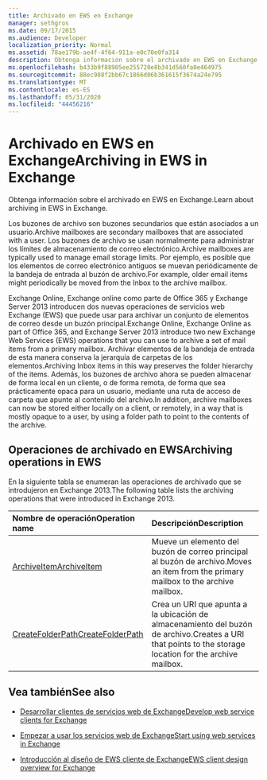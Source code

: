 ```yaml
---
title: Archivado en EWS en Exchange
manager: sethgros
ms.date: 09/17/2015
ms.audience: Developer
localization_priority: Normal
ms.assetid: 78ae179b-ae4f-4f64-911a-e0c70e0fa314
description: Obtenga información sobre el archivado en EWS en Exchange.
ms.openlocfilehash: b433b9f88905ee255720e8b341d560fa0e464975
ms.sourcegitcommit: 88ec988f2bb67c1866d06b361615f3674a24e795
ms.translationtype: MT
ms.contentlocale: es-ES
ms.lasthandoff: 05/31/2020
ms.locfileid: "44456216"
---
```

# <a name="archiving-in-ews-in-exchange"></a><span data-ttu-id="1be65-103">Archivado en EWS en Exchange</span><span class="sxs-lookup"><span data-stu-id="1be65-103">Archiving in EWS in Exchange</span></span>

<span data-ttu-id="1be65-104">Obtenga información sobre el archivado en EWS en Exchange.</span><span class="sxs-lookup"><span data-stu-id="1be65-104">Learn about archiving in EWS in Exchange.</span></span>
  
<span data-ttu-id="1be65-105">Los buzones de archivo son buzones secundarios que están asociados a un usuario.</span><span class="sxs-lookup"><span data-stu-id="1be65-105">Archive mailboxes are secondary mailboxes that are associated with a user.</span></span> <span data-ttu-id="1be65-106">Los buzones de archivo se usan normalmente para administrar los límites de almacenamiento de correo electrónico.</span><span class="sxs-lookup"><span data-stu-id="1be65-106">Archive mailboxes are typically used to manage email storage limits.</span></span> <span data-ttu-id="1be65-107">Por ejemplo, es posible que los elementos de correo electrónico antiguos se muevan periódicamente de la bandeja de entrada al buzón de archivo.</span><span class="sxs-lookup"><span data-stu-id="1be65-107">For example, older email items might periodically be moved from the Inbox to the archive mailbox.</span></span> 
  
<span data-ttu-id="1be65-108">Exchange Online, Exchange online como parte de Office 365 y Exchange Server 2013 introducen dos nuevas operaciones de servicios web Exchange (EWS) que puede usar para archivar un conjunto de elementos de correo desde un buzón principal.</span><span class="sxs-lookup"><span data-stu-id="1be65-108">Exchange Online, Exchange Online as part of Office 365, and Exchange Server 2013 introduce two new Exchange Web Services (EWS) operations that you can use to archive a set of mail items from a primary mailbox.</span></span> <span data-ttu-id="1be65-109">Archivar elementos de la bandeja de entrada de esta manera conserva la jerarquía de carpetas de los elementos.</span><span class="sxs-lookup"><span data-stu-id="1be65-109">Archiving Inbox items in this way preserves the folder hierarchy of the items.</span></span> <span data-ttu-id="1be65-110">Además, los buzones de archivo ahora se pueden almacenar de forma local en un cliente, o de forma remota, de forma que sea prácticamente opaca para un usuario, mediante una ruta de acceso de carpeta que apunte al contenido del archivo.</span><span class="sxs-lookup"><span data-stu-id="1be65-110">In addition, archive mailboxes can now be stored either locally on a client, or remotely, in a way that is mostly opaque to a user, by using a folder path to point to the contents of the archive.</span></span>
  
## <a name="archiving-operations-in-ews"></a><span data-ttu-id="1be65-111">Operaciones de archivado en EWS</span><span class="sxs-lookup"><span data-stu-id="1be65-111">Archiving operations in EWS</span></span>

<span data-ttu-id="1be65-112">En la siguiente tabla se enumeran las operaciones de archivado que se introdujeron en Exchange 2013.</span><span class="sxs-lookup"><span data-stu-id="1be65-112">The following table lists the archiving operations that were introduced in Exchange 2013.</span></span> 
  
|<span data-ttu-id="1be65-113">**Nombre de operación**</span><span class="sxs-lookup"><span data-stu-id="1be65-113">**Operation name**</span></span>|<span data-ttu-id="1be65-114">**Descripción**</span><span class="sxs-lookup"><span data-stu-id="1be65-114">**Description**</span></span>|
|:-----|:-----|
|[<span data-ttu-id="1be65-115">ArchiveItem</span><span class="sxs-lookup"><span data-stu-id="1be65-115">ArchiveItem</span></span>](https://msdn.microsoft.com/library/1af216b3-13ea-498e-b4fc-23513755d731%28Office.15%29.aspx) <br/> |<span data-ttu-id="1be65-116">Mueve un elemento del buzón de correo principal al buzón de archivo.</span><span class="sxs-lookup"><span data-stu-id="1be65-116">Moves an item from the primary mailbox to the archive mailbox.</span></span>  <br/> |
|[<span data-ttu-id="1be65-117">CreateFolderPath</span><span class="sxs-lookup"><span data-stu-id="1be65-117">CreateFolderPath</span></span>](https://msdn.microsoft.com/library/5a10aa5e-3f25-4ec3-a0b9-284c30918a1f%28Office.15%29.aspx) <br/> |<span data-ttu-id="1be65-118">Crea un URI que apunta a la ubicación de almacenamiento del buzón de archivo.</span><span class="sxs-lookup"><span data-stu-id="1be65-118">Creates a URI that points to the storage location for the archive mailbox.</span></span>  <br/> |
   
## <a name="see-also"></a><span data-ttu-id="1be65-119">Vea también</span><span class="sxs-lookup"><span data-stu-id="1be65-119">See also</span></span>

- [<span data-ttu-id="1be65-120">Desarrollar clientes de servicios web de Exchange</span><span class="sxs-lookup"><span data-stu-id="1be65-120">Develop web service clients for Exchange</span></span>](develop-web-service-clients-for-exchange.md)
    
- [<span data-ttu-id="1be65-121">Empezar a usar los servicios web de Exchange</span><span class="sxs-lookup"><span data-stu-id="1be65-121">Start using web services in Exchange</span></span>](start-using-web-services-in-exchange.md)
    
- [<span data-ttu-id="1be65-122">Introducción al diseño de EWS cliente de Exchange</span><span class="sxs-lookup"><span data-stu-id="1be65-122">EWS client design overview for Exchange</span></span>](ews-client-design-overview-for-exchange.md)
    

